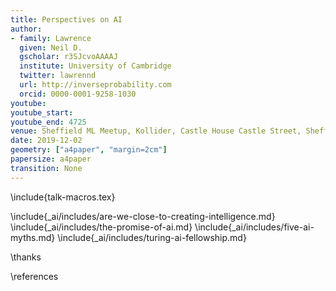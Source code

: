 ```yaml
---
title: Perspectives on AI
author:
- family: Lawrence
  given: Neil D.
  gscholar: r3SJcvoAAAAJ
  institute: University of Cambridge
  twitter: lawrennd
  url: http://inverseprobability.com
  orcid: 0000-0001-9258-1030
youtube: 
youtube_start: 
youtube_end: 4725
venue: Sheffield ML Meetup, Kollider, Castle House Castle Street, Sheffield
date: 2019-12-02
geometry: ["a4paper", "margin=2cm"]
papersize: a4paper
transition: None
---
```


\include{talk-macros.tex}

\include{_ai/includes/are-we-close-to-creating-intelligence.md}
\include{_ai/includes/the-promise-of-ai.md}
\include{_ai/includes/five-ai-myths.md}
\include{_ai/includes/turing-ai-fellowship.md}

\thanks

\references
